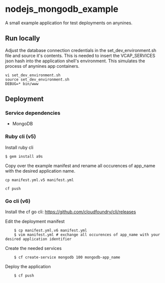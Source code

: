 # nodejs_mongodb_example

A small example application for test deployments on anynines.



## Run locally

Adjust the database connection credentials in the set_dev_environment.sh file and source it's contents. This is needed to insert the VCAP_SERVICES json hash into the application shell's environment. This simulates the process of anynines app containers.

	vi set_dev_environment.sh
    source set_dev_environment.sh
    DEBUG=* bin/www

## Deployment

### Service dependencies

* MongoDB

### Ruby cli (v5)

Install ruby cli

    $ gem install a9s

Copy over the example manifest and rename all occurences of app_name with the desired application name.

    cp manifest.yml.v5 manifest.yml

    cf push

### Go cli (v6)

Install the cf go cli: https://github.com/cloudfoundry/cli/releases

Edit the deployment manifest

		$ cp manifest.yml.v6 manifest.yml
		$ vim manifest.yml # exchange all occurences of app_name with your desired application identifier

Create the needed services

		$ cf create-service mongodb 100 mongodb-app_name

Deploy the application

		$ cf push
